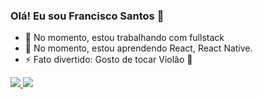 ### Olá! Eu sou Francisco Santos  👋

- 🔭 No momento, estou trabalhando com fullstack
- 🌱 No momento, estou aprendendo React, React Native.
- ⚡ Fato divertido: Gosto de tocar Violão 🎸

<div>
  <a href="https://github.com/FranciscoMalstim">
 <img altura="180em" src="https://github-readme-stats.vercel.app/api?username=franciscomalstim&show_icons=true&theme=dark&include_all_commits=true&count_private=true"/>
 <img altura="180em" src="https://github-readme-stats.vercel.app/api/top-langs/?username=franciscomalstim&layout=compact&langs_count=16&theme=dark"/>
</div>
